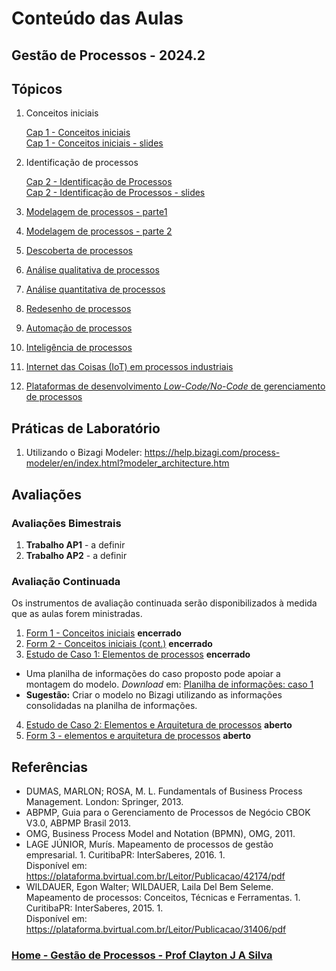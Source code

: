 # Conteúdo das Aulas  

## Gestão de Processos - 2024.2

## Tópicos

1. Conceitos iniciais

   [Cap 1 - Conceitos iniciais](gestao_processos_aulas/gestao_processos_cap1.md)  
   [Cap 1 - Conceitos iniciais - slides](gestao_processos_aulas/gestao_processos_cap1.pdf)

2. Identificação de processos

   [Cap 2 - Identificação de Processos](gestao_processos_aulas/gestao_processos_cap2.md)  
   [Cap 2 - Identificação de Processos - slides](gestao_processos_aulas/gestao_processos_cap2.pdf)

3. [Modelagem de processos - parte1](gestao_processos_aulas/gestao_processos_cap3.md)
4. [Modelagem de processos - parte 2](gestao_processos_aulas/gestao_processos_cap4.md)
5. [Descoberta de processos](gestao_processos_aulas/gestao_processos_cap5.md)
6. [Análise qualitativa de processos](gestao_processos_aulas/gestao_processos_cap6.md)
7. [Análise quantitativa de processos](gestao_processos_aulas/gestao_processos_cap7.md)
8. [Redesenho de processos](gestao_processos_aulas/gestao_processos_cap8.md)
9. [Automação de processos](gestao_processos_aulas/gestao_processos_cap9.md)
10. [Inteligência de processos](gestao_processos_aulas/gestao_processos_cap10.md)
11. [Internet das Coisas (IoT) em processos industriais]()
12. [Plataformas de desenvolvimento *Low-Code/No-Code* de gerenciamento de processos]()

## Práticas de Laboratório

1. Utilizando o Bizagi Modeler: https://help.bizagi.com/process-modeler/en/index.html?modeler_architecture.htm  

## Avaliações

### Avaliações Bimestrais

1. **Trabalho AP1** - a definir  
2. **Trabalho AP2** - a definir

### Avaliação Continuada

Os instrumentos de avaliação continuada serão disponibilizados à medida que as aulas forem ministradas. 

1. [Form 1 - Conceitos iniciais](gestao_processos_aulas/gestao_processos_form1.md) **encerrado**
2. [Form 2 - Conceitos iniciais (cont.)](gestao_processos_aulas/gestao_processos_form2.md) **encerrado**
3. [Estudo de Caso 1: Elementos de processos](gestao_processos_aulas/gestao_processos_caso1.md) **encerrado**

- Uma planilha de informações do caso proposto pode apoiar a montagem do modelo. *Download* em: [Planilha de informações: caso 1](https://1drv.ms/x/s!AsTd8oN7mu8pkt0j5tOA7UikH3pnFg?e=2kv2lj)
- **Sugestão:** Criar o modelo no Bizagi utilizando as informações consolidadas na planilha de informações.

4. [Estudo de Caso 2: Elementos e Arquitetura de processos](gestao_processos_aulas/gestao_processos_caso2.md) **aberto** 
5. [Form 3 - elementos e arquitetura de processos](https://forms.gle/ZSBmvrKYroA57NG59) **aberto**


## Referências  

- DUMAS, MARLON; ROSA, M. L. Fundamentals of Business Process Management. London: Springer, 2013.  
- ABPMP, Guia para o Gerenciamento de Processos de Negócio CBOK V3.0, ABPMP Brasil 2013.
- OMG, Business Process Model and Notation (BPMN), OMG, 2011.
- LAGE JÚNIOR, Murís. Mapeamento de processos de gestão empresarial. 1. Curitiba­PR: InterSaberes, 2016. 1.  
Disponível em: https://plataforma.bvirtual.com.br/Leitor/Publicacao/42174/pdf
- WILDAUER, Egon Walter; WILDAUER, Laila Del Bem Seleme. Mapeamento de processos: Conceitos, Técnicas e Ferramentas. 1. Curitiba­PR: InterSaberes, 2015. 1.  
Disponível em: https://plataforma.bvirtual.com.br/Leitor/Publicacao/31406/pdf  

### [Home - Gestão de Processos - Prof Clayton J A Silva](/gestao_processos.md)

